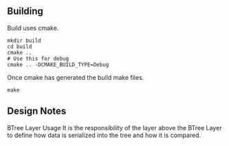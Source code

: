 ## Building

Build uses cmake. 

```
mkdir build
cd build
cmake ..
# Use this for debug
cmake .. -DCMAKE_BUILD_TYPE=Debug
```

Once cmake has generated the build make files.

```
make
```

## Design Notes

BTree Layer Usage
It is the responsibility of the layer above the BTree Layer to define how data is serialized into the tree and how it is compared.